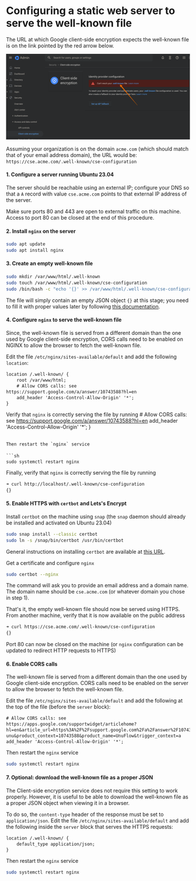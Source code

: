 <h1>Configuring a static web server to serve the well-known file</h1>

The URL at which Google client-side encryption expects the well-known file is on the link pointed by the red arrow below.

![URL of well-known file](./images/url-of-well-known-file.png)

Assuming your organization is on the domain `acme.com` (which should match that of your email address domain), the URL would be: `https://cse.acme.com/.well-known/cse-configuration`

#### 1. Configure a server running Ubuntu 23.04

The server should be reachable using an external IP; configure your DNS so that a `A` record with value `cse.acme.com` points to that external IP address of the server.

Make sure ports 80 and 443 are open to external traffic on this machine. Access to port 80 can be closed at the end of this procedure.

#### 2. Install `nginx` on the server

```sh
sudo apt update
sudo apt install nginx
```

#### 3. Create an empty well-known file

```sh
sudo mkdir /var/www/html/.well-known
sudo touch /var/www/html/.well-known/cse-configuration
sudo /bin/bash -c "echo '{}' >> /var/www/html/.well-known/cse-configuration"
```

The file will simply contain an empty JSON object `{}` at this stage; you need to fill it with proper values later by following [this documentation](./configuring-the-well-known-file.md).

#### 4. Configure `nginx` to serve the well-known file

Since, the well-known file is served from a different domain than the one used by Google client-side encryption,
CORS calls need to be enabled on NGINX to allow the browser to fetch the well-known file.

Edit the file `/etc/nginx/sites-available/default` and add the following `location`:

```nginx
location /.well-known/ {
    root /var/www/html;
    # Allow CORS calls: see https://support.google.com/a/answer/10743588?hl=en
    add_header 'Access-Control-Allow-Origin' '*';
}
```

Verify that `nginx` is correctly serving the file by running # Allow CORS calls: see https://support.google.com/a/answer/10743588?hl=en
add_header 'Access-Control-Allow-Origin' '\*';
}

````

Then restart the `nginx` service

```sh
sudo systemctl restart nginx
````

Finally, verify that `nginx` is correctly serving the file by running

```sh
➜ curl http://localhost/.well-known/cse-configuration
{}
```

#### 5. Enable HTTPS with `certbot` and Lets's Encrypt

Install `certbot` on the machine using `snap` (the `snap` daemon should already be installed and activated on Ubuntu 23.04)

```sh
sudo snap install --classic certbot
sudo ln -s /snap/bin/certbot /usr/bin/certbot
```

General instructions on installing `certbot` are available at [this URL](https://certbot.eff.org/lets-encrypt/ubuntufocal-nginx).

Get a certificate and configure `nginx`

```sh
sudo certbot --nginx
```

The command will ask you to provide an email address and a domain name. The domain name should be `cse.acme.com` (or whatever domain you chose in step 1).

That's it, the empty well-known file should now be served using HTTPS. From another machine, verify that it is now available on the public address

```sh
➜ curl https://cse.acme.com/.well-known/cse-configuration
{}

```

Port 80 can now be closed on the machine (or `nginx` configuration can be updated to redirect HTTP requests to HTTPS)

#### 6. Enable CORS calls

The well-known file is served from a different domain than the one used by Google client-side encryption. CORS calls need to be enabled on the server to allow the browser to fetch the well-known file.

Edit the file `/etc/nginx/sites-available/default` and add the following at the top of the file (before the `server` block):

```nginx
# Allow CORS calls: see https://apps.google.com/supportwidget/articlehome?hl=en&article_url=https%3A%2F%2Fsupport.google.com%2Fa%2Fanswer%2F10743588%3Fhl%3Den&assistant_id=generic-unu&product_context=10743588&product_name=UnuFlow&trigger_context=a
add_header 'Access-Control-Allow-Origin' '*';
```

Then restart the `nginx` service

```sh
sudo systemctl restart nginx
```

#### 7. Optional: download the well-known file as a proper JSON

The Client-side encryption service does not require this setting to work properly. However, it is useful to be able to download the well-known file as a proper JSON object when viewing it in a browser.

To do so, the `content-type` header of the response must be set to `application/json`. Edit the file `/etc/nginx/sites-available/default` and add the following inside the `server` block that serves the HTTPS requests:

```nginx
location /.well-known/ {
    default_type application/json;
}
```

Then restart the `nginx` service

```sh
sudo systemctl restart nginx
```

